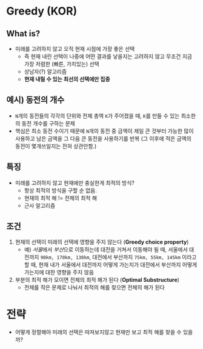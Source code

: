 Greedy (KOR)
==

## What is?
- 미래를 고려하지 않고 오직 현재 시점에 가장 좋은 선택
    - 즉 현재 내린 선택이 나중에 어떤 결과를 낳을지는 고려하지 않고 무조건 지금 가장 저렴한 (빠른, 가치있는) 선택
    - 상남자(?) 알고리즘 
    - **현재 내릴 수 있는 최선의 선택에만 집중**

## 예시) 동전의 개수
- `N`개의 동전들의 각각의 단위와 전체 총액 `K`가 주어졌을 때, `K`를 만들 수 있는 최소한의 동전 개수를 구하는 문제
- 핵심은 최소 동전 수이기 때문에 `N`개의 동전 중 금액이 제일 큰 것부터 가능한 많이 사용하고 남은 금액을 그 다음 큰 동전을 사용하기를 반복 (그 이후에 적은 금액의 동전이 몇개쓰일지는 전혀 상관안함.)

## 특징
- 미래를 고려하지 않고 현재에만 충실한게 최적의 방식?
    - 항상 최적의 방식을 구할 순 없음.
    - 현재의 최적 해 != 전체의 최적 해
    - 근사 알고리즘

## 조건
1. 현재의 선택이 미래의 선택에 영향을 주지 않는다 (**Greedy choice property**)
    - 예) *서울*에서 *부산*으로 이동하는데 대전을 거쳐서 이동해야 될 때, 서울에서 대전까지 `90km, 170km, 130km`, 대전에서 부산까지 `75km, 55km, 145km` 이라고 할 때, 현재 내가 서울에서 대전까지 어떻게 가는지가 대전에서 부산까지 어떻게 가는지에 대한 영향을 주지 않음
2. 부분의 최적 해가 모이면 전체의 최적 해가 된다 (**Optimal Substructure**)
    - 전체를 작은 문제로 나눠서 최적의 해를 찾으면 전체의 해가 된다

# 전략
- 어떻게 정렬해야 미래의 선택은 따져보지않고 현재만 보고 최적 해를 찾을 수 있을까?
